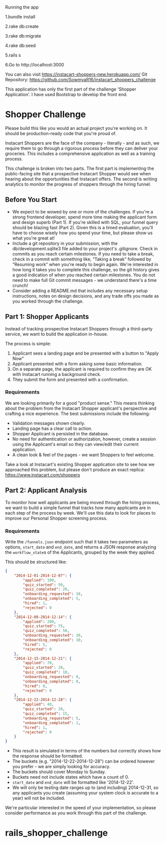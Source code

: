 Running the app

1.bundle install

2.rake db:create

3.rake db:migrate

4.rake db:seed

5.rails s

6.Go to http://localhost:3000

You can also visit https://instacart-shoppers-new.herokuapp.com/
Git Repository: https://github.com/SowmyaR16/instacart_shoppers_challenge

This application has only the first part of the challenge 'Shopper Application'. I have used Bootstrap to develop the front end.


Shopper Challenge
=================

Please build this like you would an actual project you're working on. It should be production-ready code that you're proud of.

Instacart Shoppers are the face of the company - literally - and as such, we require them to go through a rigorous process before they can deliver your groceries. This includes a comprehensive application as well as a training process.

This challenge is broken into two parts. The first part is implementing the public-facing site that a prospective Instacart Shopper would see when hearing about the opportunities that Instacart offers. The second is writing analytics to monitor the progress of shoppers through the hiring funnel.

## Before You Start

* We expect to be wowed by one or more of the challenges. If you're a strong frontend developer, spend more time making the applicant form and design superb (Part 1). If you're skilled with SQL, your funnel query should be blazing fast (Part 2). Given this is a timed evaluation, you'll have to choose wisely how you spend your time, but please show us what you're great at!
* Include a git repository in your submission, with the db/development.sqlite3 file added to your  project's .gitignore. Check in commits as you reach certain milestones. If you need to take a break, check in a commit with something like, “Taking a break” followed by “Resuming work” when you're ready to begin again. We're interested in how long it takes you to complete this challenge, so the git history gives a good indication of when you reached certain milestones. You do not need to make full Git commit messages - we understand there's a time crunch!
* Consider adding a README.md that includes any necessary setup instructions, notes on design decisions, and any trade offs you made as you worked through the challenge.

## Part 1: Shopper Applicants

Instead of tracking prospective Instacart Shoppers through a third-party service, we want to build the application in-house.

The process is simple:

1. Applicant sees a landing page and be presented with a button to "Apply Now"
2. Applicant presented with a form asking some basic information.
3. On a separate page, the applicant is required to confirm they are OK with Instacart running a background check.
4. They submit the form and presented with a confirmation.

### Requirements

We are looking primarily for a good "product sense." This means thinking about the problem from the Instacart Shopper applicant's perspective and crafting a nice experience. The best submissions include the following:

- Validation messages shown clearly.
- Landing page has a clear call to action.
- Shopper Applicant is persisted in the database.
- No need for authentication or authorization, however, create a session using the Applicant's email so they can view/edit their current application.
- A clean look & feel of the pages - we want Shoppers to feel welcome.

Take a look at Instacart's existing Shopper application site to see how we approached this problem, but please don't produce an exact replica: https://www.instacart.com/shoppers

## Part 2: Applicant Analysis

To monitor how well applicants are being moved through the hiring process, we want to build a simple funnel that tracks how many applicants are in each step of the process by week. We'll use this data to look for places to improve our Personal Shopper screening process.

### Requirements

Write the `/funnels.json` endpoint such that it takes two parameters as options, `start_date` and `end_date`, and returns a JSON response analyzing the `workflow_state`s of the Applicants, grouped by the week they applied.   

This should be structured like:

```json
{
    "2014-12-01-2014-12-07": {
        "applied": 100,
        "quiz_started": 50,
        "quiz_completed": 20,
        "onboarding_requested": 10,
        "onboarding_completed": 5,
        "hired": 1,
        "rejected": 0
    },
    "2014-12-08-2014-12-14": {
        "applied": 200,
        "quiz_started": 75,
        "quiz_completed": 50,
        "onboarding_requested": 20,
        "onboarding_completed": 10,
        "hired": 5,
        "rejected": 0
    },
    "2014-12-15-2014-12-21": {
        "applied": 70,
        "quiz_started": 20,
        "quiz_completed": 10,
        "onboarding_requested": 0,
        "onboarding_completed": 0,
        "hired": 0,
        "rejected": 0
    },
    "2014-12-22-2014-12-28": {
        "applied": 40,
        "quiz_started": 20,
        "quiz_completed": 15,
        "onboarding_requested": 5,
        "onboarding_completed": 1,
        "hired": 1,
        "rejected": 0
    }
}
```

- This result is simulated in terms of the numbers but correctly shows how the response should be formatted.
- The buckets (e.g. "2014-12-22-2014-12-28") can be ordered however you prefer - we are simply looking for accuracy.
- The buckets should cover Monday to Sunday.
- Buckets need not include states which have a count of 0.
- `start_date` and `end_date` will be formatted like '2014-12-22'.
- We will only be testing date ranges up to (and including) 2014-12-31, so any applicants you create (assuming your system clock is accurate to a year) will not be included.

We're particular interested in the speed of your implementation, so please consider performance as you work through this part of the challenge.
# rails_shopper_challenge
